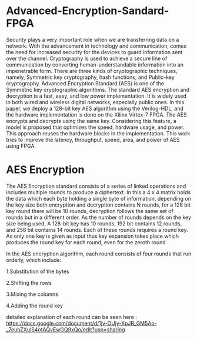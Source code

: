 # Advanced-Encryption-Sandard-FPGA
Security plays a very important role when we are transferring data on a network. With the advancement in technology and communication, comes the need for increased security for the devices to guard information sent over the channel. Cryptography is used to achieve a secure line of communication by converting human-understandable information into an impenetrable form. There are three kinds of cryptographic techniques, namely, Symmetric key cryptography, hash functions, and Public-key cryptography. Advanced Encryption Standard (AES) is one of the Symmetric key cryptographic algorithms. The standard AES encryption and decryption is a fast, easy, and low power implementation.  It is widely used in both wired and wireless digital networks, especially public ones. In this paper, we deploy a 128-bit key AES algorithm using the Verilog-HDL, and the hardware implementation is done on the Xilinx Virtex-7 FPGA. The AES encrypts and decrypts using the same key. Considering this feature, a model is proposed that optimizes the speed, hardware usage, and power. This approach reuses the hardware blocks in the implementation. This work tries to improve the latency, throughput, speed, area, and power of AES using FPGA.

# AES Encryption 

The AES Encryption standard consists of a series of linked operations and includes multiple rounds to produce a ciphertext. In this a 4 x 4 matrix holds the data which each byte holding a single byte of information, depending on the key size both encryption and decryption contains N rounds, for a 128 bit key round there will be 10 rounds, decryption follows the same set of rounds but in a different order. 
As the number of rounds depends on the key size being used, A 128-bit key has 10 rounds, 192 bit contains 12 rounds, and 256 bit contains 14 rounds. Each of these rounds requires a round key. As only one key is given as input thus key expansion takes place which produces the round key for each round, even for the zeroth round

In the AES encryption algorithm, each round consists of four rounds that run orderly, which include:

1.Substitution of the bytes 

2.Shifting the rows 

3.Mixing the columns 

4.Adding the round key


detailed explanation of each round can be seen here : https://docs.google.com/document/d/1jv-OUjy-XpJR_GM5Ao-_7euhZXulS4otAQvEwGQ9xQo/edit?usp=sharing
